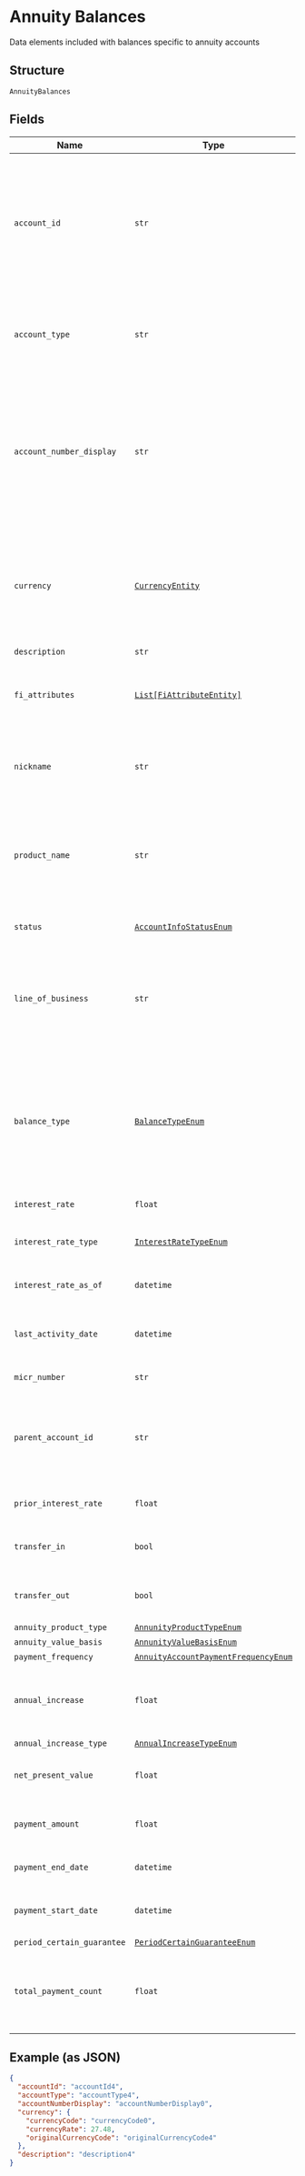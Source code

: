 
# Annuity Balances

Data elements included with balances specific to annuity accounts

## Structure

`AnnuityBalances`

## Fields

| Name | Type | Tags | Description |
|  --- | --- | --- | --- |
| `account_id` | `str` | Optional | Long-term persistent identity of the account. Not an account number. This identity must be unique to the owning institution. |
| `account_type` | `str` | Optional | The type of an account. For instance, CHECKING, SAVINGS, 401K, etc. |
| `account_number_display` | `str` | Optional | Account display number for the end user’s handle at owning institution. This is to be displayed by the Interface Provider. |
| `currency` | [`CurrencyEntity`](../../doc/models/currency-entity.md) | Optional | Indicates the currency code used by the account. May also include currency rate. |
| `description` | `str` | Optional | - |
| `fi_attributes` | [`List[FiAttributeEntity]`](../../doc/models/fi-attribute-entity.md) | Optional | **Constraints**: *Minimum Items*: `1`, *Unique Items Required* |
| `nickname` | `str` | Optional | Name given by the user. Used in UIs to assist in account selection |
| `product_name` | `str` | Optional | Marketed product name for this account.  Used in UIs to assist in account selection |
| `status` | [`AccountInfoStatusEnum`](../../doc/models/account-info-status-enum.md) | Optional | The status of an account. |
| `line_of_business` | `str` | Optional | The line of business, such as consumer, consumer joint, small business, corporate, etc. |
| `balance_type` | [`BalanceTypeEnum`](../../doc/models/balance-type-enum.md) | Optional | ASSET (positive transaction amount increases balance), LIABILITY (positive transaction amount decreases balance) |
| `interest_rate` | `float` | Optional | Interest Rate of Account |
| `interest_rate_type` | [`InterestRateTypeEnum`](../../doc/models/interest-rate-type-enum.md) | Optional | The type of interest rate. FIXED or VARIABLE. |
| `interest_rate_as_of` | `datetime` | Optional | Date of account’s interest rate |
| `last_activity_date` | `datetime` | Optional | Date that last transaction occurred on account |
| `micr_number` | `str` | Optional | MICR Number |
| `parent_account_id` | `str` | Optional | Long-term persistent identity of the parent account. This is used to group accounts. |
| `prior_interest_rate` | `float` | Optional | Previous Interest Rate of Account |
| `transfer_in` | `bool` | Optional | Account is eligible for incoming transfers |
| `transfer_out` | `bool` | Optional | Account is eligible for outgoing transfers |
| `annuity_product_type` | [`AnnunityProductTypeEnum`](../../doc/models/annunity-product-type-enum.md) | Optional | - |
| `annuity_value_basis` | [`AnnunityValueBasisEnum`](../../doc/models/annunity-value-basis-enum.md) | Optional | - |
| `payment_frequency` | [`AnnuityAccountPaymentFrequencyEnum`](../../doc/models/annuity-account-payment-frequency-enum.md) | Optional | - |
| `annual_increase` | `float` | Optional | Percent or dollar amount of annual payment increase |
| `annual_increase_type` | [`AnnualIncreaseTypeEnum`](../../doc/models/annual-increase-type-enum.md) | Optional | - |
| `net_present_value` | `float` | Optional | Surrender or cash balance value |
| `payment_amount` | `float` | Optional | Amount of the recurring payment |
| `payment_end_date` | `datetime` | Optional | Date last payment will be made |
| `payment_start_date` | `datetime` | Optional | Date of first payment; could be a future date |
| `period_certain_guarantee` | [`PeriodCertainGuaranteeEnum`](../../doc/models/period-certain-guarantee-enum.md) | Optional | - |
| `total_payment_count` | `float` | Optional | Total number of payments that will be produced by the annuity |

## Example (as JSON)

```json
{
  "accountId": "accountId4",
  "accountType": "accountType4",
  "accountNumberDisplay": "accountNumberDisplay0",
  "currency": {
    "currencyCode": "currencyCode0",
    "currencyRate": 27.48,
    "originalCurrencyCode": "originalCurrencyCode4"
  },
  "description": "description4"
}
```

